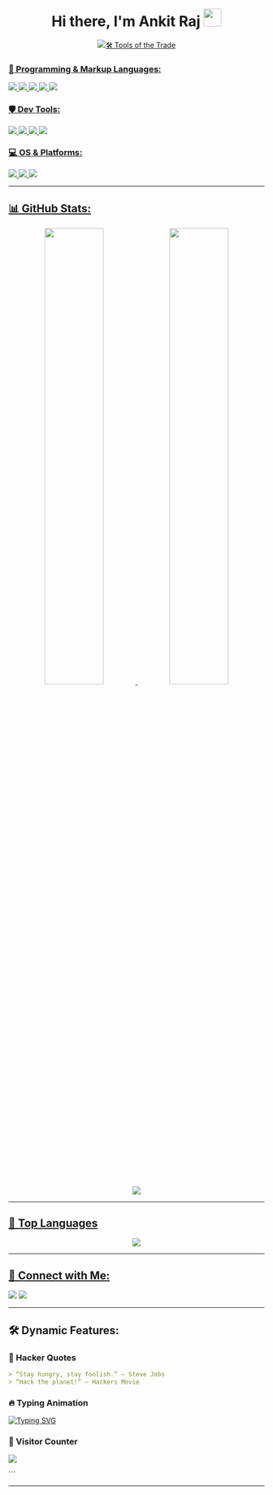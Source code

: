 
<h1 align="center">Hi there, I'm Ankit Raj <img src="https://media.giphy.com/media/hvRJCLFzcasrR4ia7z/giphy.gif" width="35"></h1>
<p align="center">
  <a href="https://github.com/AnkitRajMaurya">
    <img src="https://readme-typing-svg.herokuapp.com?font=Fira+Code&size=22&duration=3000&pause=1000&center=true&vCenter=true&width=435&lines=Computer+Science+Student;Web+Developer+%7C+Open+Source+Enthusiast;Ethical+Hacker+%7C+- 🎓 Diploma student in **Computer Science Engineering**  
- 🌱 Currently learning **Web Development**, **Cybersecurity**, and exploring **Open Source**  
- ⚡ **Fun fact:** I love solving coding challenges and building cool UI designs  
- 📧 How to reach me: **Ankit5242raj1@outlook.com**

---

## 🛠️ Tools of the Trade

### 👾 Programming & Markup Languages:
<p align="left"> 
  <img src="https://img.shields.io/badge/HTML5-E34F26?style=for-the-badge&logo=html5&logoColor=white"/>
  <img src="https://img.shields.io/badge/CSS3-1572B6?style=for-the-badge&logo=css3&logoColor=white"/>
  <img src="https://img.shields.io/badge/JavaScript-black?style=for-the-badge&logo=javascript"/>
  <img src="https://img.shields.io/badge/Python-3776AB?style=for-the-badge&logo=python&logoColor=white"/>
  <img src="https://img.shields.io/badge/C++-00599C?style=for-the-badge&logo=cplusplus&logoColor=white"/>
</p>

### 🛡️ Dev Tools:
<p align="left"> 
  <img src="https://img.shields.io/badge/Git-F05032?style=for-the-badge&logo=git&logoColor=white"/>
  <img src="https://img.shields.io/badge/GitHub-000000?style=for-the-badge&logo=github"/>
  <img src="https://img.shields.io/badge/Visual%20Studio%20Code-blue?style=for-the-badge&logo=visual-studio-code&logoColor=white"/>
  <img src="https://img.shields.io/badge/Postman-FF6C37?style=for-the-badge&logo=postman&logoColor=white"/>
</p>

### 💻 OS & Platforms:
<p align="left">
  <img src="https://img.shields.io/badge/Windows-0078D6?style=for-the-badge&logo=windows&logoColor=white"/>
  <img src="https://img.shields.io/badge/Linux-FCC624?style=for-the-badge&logo=linux&logoColor=black"/>
  <img src="https://img.shields.io/badge/Kali_Linux-557C94?style=for-the-badge&logo=kali-linux&logoColor=white"/>
</p>

---

## 📊 GitHub Stats:

<p align="center">
  <img src="https://github-readme-stats.vercel.app/api?username=AnkitRajMaurya&show_icons=true&theme=github_dark" width="48%" />
  <img src="https://github-readme-streak-stats.herokuapp.com?user=AnkitRajMaurya&theme=github-dark" width="48%"/>
</p>

<p align="center">
  <img src="https://github-readme-activity-graph.vercel.app/graph?username=AnkitRajMaurya&theme=github-compact" />
</p>

---

## 🚀 Top Languages

<p align="center">
  <img src="https://github-readme-stats.vercel.app/api/top-langs/?username=AnkitRajMaurya&layout=compact&theme=github_dark" widthcolumn=6"/>
</p>

---

## 🔗 Connect with Me:

<p align="left">
  <a href="https://www.linkedin.com/in/Ankit5242raj"><img src="https://img.shields.io/badge/LinkedIn-blue?style=for-the-badge&logo=linkedin&logoColor=white"/></a>
  <a href="mailto:Ankit5242raj1@outlook.com"><img src="https://img.shields.io/badge/Outlook-0078D4?style=for-the-badge&logo=microsoft-outlook&logoColor=white"/></a>
</p>

---

## 🛠️ Dynamic Features:

### 🧠 Hacker Quotes
```markdown
> “Stay hungry, stay foolish.” – Steve Jobs  
> “Hack the planet!” – Hackers Movie  
```

### 🔥 Typing Animation
[![Typing SVG](https://readme-typing-svg.demolab.com?lines=Hello,+World!+I'm+Ankit!;Ethical+Hacker+and+Developer;Cybersecurity+is+my+passion!&font=Fira%20Code&center=true&width=700&height=45&color=00FF00)](https://git.io/typing-svg)

### 👀 Visitor Counter
<p align="left">
  <img src="https://visitor-badge.laobi.icu/badge?page_id=AnkitRajMaurya" />
</p>
```

---
